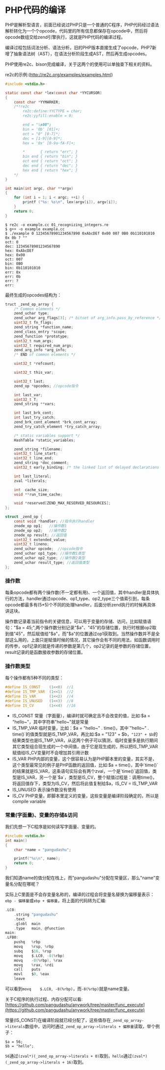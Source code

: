 # PHP代码的编译

PHP是解析型语言，前面已经说过PHP只是一个普通的C程序，PHP代码经过语法解析转化为一个个opcode，代码里的所有信息都保存在opcode中，然后将opcode数组交给zend引擎执行，这就是PHP代码的编译过程。

编译过程包括词法分析、语法分析，旧的PHP版本直接生成了opcode，PHP7新增了抽象语法树（AST），在语法分析阶段生成AST，然后再生成opcodes。

PHP使用re2c、bison完成编译，关于这两个的使用可以单独查下相关的资料。

re2c的示例:(http://re2c.org/examples/examples.html)
```c
#include <stdio.h>

static const char *lex(const char *YYCURSOR)
{
    const char *YYMARKER;
    /*!re2c
        re2c:define:YYCTYPE = char;
        re2c:yyfill:enable = 0;

        end = "\x00";
        bin = '0b' [01]+;
        oct = "0" [0-7]*;
        dec = [1-9][0-9]*;
        hex = '0x' [0-9a-fA-F]+;

        *       { return "err"; }
        bin end { return "bin"; }
        oct end { return "oct"; }
        dec end { return "dec"; }
        hex end { return "hex"; }
    */
}

int main(int argc, char **argv)
{
    for (int i = 1; i < argc; ++i) {
        printf ("%s: %s\n", lex(argv[i]), argv[i]);
    }
    return 0;
}
```
```
$ re2c -o example.cc 01_recognizing_integers.re
$ g++ -o example example.cc
$ ./example 0 12345678901234567890 0xAbcDEf 0x00 007 0B0 0b110101010 0x 0b ? ""
oct: 0
dec: 12345678901234567890
hex: 0xAbcDEf
hex: 0x00
oct: 007
bin: 0B0
bin: 0b110101010
err: 0x
err: 0b
err: ?
err:
```

最终生成的opcodes结构为：

```c
truct _zend_op_array {
    /* Common elements */
    zend_uchar type;
    zend_uchar arg_flags[3]; /* bitset of arg_info.pass_by_reference */
    uint32_t fn_flags;
    zend_string *function_name;
    zend_class_entry *scope;
    zend_function *prototype;
    uint32_t num_args;
    uint32_t required_num_args;
    zend_arg_info *arg_info;
    /* END of common elements */

    uint32_t *refcount;

    uint32_t this_var;

    uint32_t last;
    zend_op *opcodes; //opcode指令

    int last_var;
    uint32_t T;
    zend_string **vars;

    int last_brk_cont;
    int last_try_catch;
    zend_brk_cont_element *brk_cont_array;
    zend_try_catch_element *try_catch_array;

    /* static variables support */
    HashTable *static_variables;

    zend_string *filename;
    uint32_t line_start;
    uint32_t line_end;
    zend_string *doc_comment;
    uint32_t early_binding; /* the linked list of delayed declarations */

    int last_literal;
    zval *literals;

    int  cache_size;
    void **run_time_cache;

    void *reserved[ZEND_MAX_RESERVED_RESOURCES];
};

struct _zend_op {
    const void *handler; //指令执行handler
    znode_op op1;   //操作数1
    znode_op op2;   //操作数2
    znode_op result; //返回值
    uint32_t extended_value; 
    uint32_t lineno; 
    zend_uchar opcode;  //opcode指令
    zend_uchar op1_type; //操作数1类型
    zend_uchar op2_type; //操作数2类型
    zend_uchar result_type; //返回值类型
};
```
### 操作数

每条opcode都有两个操作数(不一定都有用)、一个返回值，其中handler是具体执行的方法，handler通过opcode、op1_type、op2_type三个值索引到，每条opcode都最多有(5*5)个不同的处理handler，后面分析zend执行的时候再具体讲这块。

操作数记录着当前指令的关键信息，可以用于变量的存储、访问，比如赋值语句："$a = 45;",两个操作数分别记录"$a"、"45"的存储位置，执行时根据op2取到值"45"，然后赋值给"$a"，而"$a"的位置通过op1获取到。当然操作数并不是全部这么用的，上面只是赋值时候的情况，其它操作会有不同的用法，如函数调用时的传参，op1记录的就是传递的参数是第几个，op2记录的是参数的存储位置，result记录的是函数接收参数的存储位置。

### 操作数类型

每个操作都有5种不同的类型：

```c
#define IS_CONST    (1<<0)  //1
#define IS_TMP_VAR  (1<<1)  //2
#define IS_VAR      (1<<2)  //4
#define IS_UNUSED   (1<<3)  //8
#define IS_CV       (1<<4)  //16
```
* IS_CONST    常量（字面量），编译时就可确定且不会改变的值，比如:$a = "hello~"，其中字符串"hello~"就是常量
* IS_TMP_VAR  临时变量，比如：$a = "hello~" . time()，其中`"hello~" . time()`的值类型就是IS_TMP_VAR，再比如:$a = "123" + $b，`"123" + $b`的结果类型也是IS_TMP_VAR，从这两个例子可以猜测，临时变量多是执行期间其它类型组合现生成的一个中间值，由于它是现生成的，所以把IS_TMP_VAR赋值给IS_CV变量时不会增加其引用计数
* IS_VAR      PHP内部的变量，这个很容易认为是PHP脚本里的变量，其实不是，这个类型最常见的例子是PHP函数的返回值，比如:$a = time()，其中`time()`的结果就是IS_VAR，这条语句实际会有两个zval，一个是`time()`返回值，类型是IS_VAR，另一个是`$a`，类型是IS_CV，整个赋值过程是：调用time()，将返回值存下，类型为IS_CV，然后将此值复制给$a，IS_CV = IS_TMP_VAR
* IS_UNUSED   表示操作数没有使用
* IS_CV       PHP变量，即脚本里定义的变量，这些变量是编译阶段确定的，所以是compile variable

### 常量(字面量)、变量的存储&访问

我们先想一下C程序是如何读写字面量、变量的。

```c
#include <stdio.h>
int main()
{
    char *name = "pangudashu";

    printf("%s\n", name);
    return 0;
}
```
我们知道name的值分配在栈上，而"pangudashu"分配在常量区，那么"name"变量名分配在哪呢？

实际上C里面是不会存变量名称的，编译的过程会将变量名替换为偏移量表示：`ebp - 偏移量`或`ebp + 偏移量`，将上面的代码转为汇编:
```c
.LC0:
    .string "pangudashu"
    .text
    .globl  main
    .type   main, @function
main:
.LFB0:
    pushq   %rbp
    movq    %rsp, %rbp
    subq    $16, %rsp
    movq    $.LC0, -8(%rbp)
    movq    -8(%rbp), %rax
    movq    %rax, %rdi
    call    puts
    movl    $0, %eax
    leave
```
可以看到`movq    $.LC0, -8(%rbp)`，而`-8(%rbp)`就是name变量。

关于C程序的执行过程、内存分配可以看:[https://github.com/pangudashu/anywork/tree/master/func_execute](https://github.com/pangudashu/anywork/tree/master/func_execute)


常量(IS_CONST)在编译阶段就已经分配了，这些值存在`_zend_op_array->literals`数组中，访问时通过`_zend_op_array->literals + 偏移量`读取，举个例子：
```
$a = 56;
$b = "hello";
```
`56`通过`(zval*)(_zend_op_array->literals + 0)`取到，`hello`通过`(zval*)(_zend_op_array->literals + 16)`取到。


